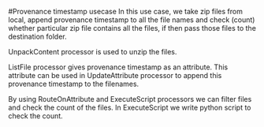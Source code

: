 #Provenance timestamp usecase
In this use case, we take zip files from local, append provenance timestamp to all the file names and check (count) whether particular zip file contains all the files, if then pass those files to the destination folder.


UnpackContent processor is used to unzip the files.

ListFile processor gives provenance timestamp as an attribute. This attribute can be used in UpdateAttribute processor to append this provenance timestamp to the filenames.

By using RouteOnAttribute and ExecuteScript processors we can filter files and check the count of the files. In ExecuteScript we write python script to check the count. 
